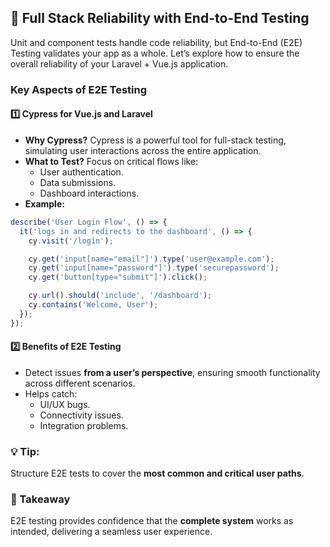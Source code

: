 ## 🔎 Full Stack Reliability with End-to-End Testing  

Unit and component tests handle code reliability, but End-to-End (E2E) Testing validates your app as a whole. Let’s explore how to ensure the overall reliability of your Laravel + Vue.js application.  

### Key Aspects of E2E Testing  

#### 1️⃣ Cypress for Vue.js and Laravel  
- **Why Cypress?** Cypress is a powerful tool for full-stack testing, simulating user interactions across the entire application.  
- **What to Test?** Focus on critical flows like:  
  - User authentication.  
  - Data submissions.  
  - Dashboard interactions.  
- **Example:**  

```javascript
describe('User Login Flow', () => {
  it('logs in and redirects to the dashboard', () => {
    cy.visit('/login');

    cy.get('input[name="email"]').type('user@example.com');
    cy.get('input[name="password"]').type('securepassword');
    cy.get('button[type="submit"]').click();

    cy.url().should('include', '/dashboard');
    cy.contains('Welcome, User');
  });
});
```

#### 2️⃣ Benefits of E2E Testing  
- Detect issues **from a user’s perspective**, ensuring smooth functionality across different scenarios.  
- Helps catch:  
  - UI/UX bugs.  
  - Connectivity issues.  
  - Integration problems.  

### 💡 Tip:  
Structure E2E tests to cover the **most common and critical user paths**.

### 🌟 Takeaway  
E2E testing provides confidence that the **complete system** works as intended, delivering a seamless user experience.  

